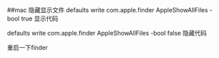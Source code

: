 ##mac 隐藏显示文件
defaults write com.apple.finder AppleShowAllFiles -bool true
显示代码

defaults write com.apple.finder AppleShowAllFiles -bool false
隐藏代码


重启一下finder